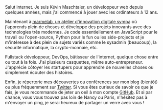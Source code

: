 Salut internet.
Je suis Kévin Maschtaler, un développeur web depuis quelques années, mais j'ai commencé à jouer avec les ordinateurs à 12 ans.

Maintenant à <acronym title="On recrute !">[marmelab](http://www.marmelab.com), un atelier d'innovation digitale sympa</acronym> où j'apprends plein de choses et développe des projets innovants avec des technologies très modernes. Je code essentiellement en JavaScript pour le travail ou l'open-source, Python pour le fun ou les side-projects et je m'intéresse à des plein de sujets variés comme le sysadmin (beaucoup), la sécurité informatique, la crypto-monnaie, etc.

Fullstack développeur, DevOps, bâtisseur de l'internet, quelque chose entre ou tout à la fois. J'ai plusieurs casquettes, même auto-entrepreneur. J'apprécie côtoyer les startupers pour apprendre de nouvelles choses ou simplement écouter des histoires.

Enfin, je répertorie mes découvertes ou conférences sur mon blog (bientôt) ou plus fréquemment sur <a href="https://twitter.com/{{ site.twitter }}">Twitter</a>. Si vous êtes curieux de savoir ce que je fais, je vous recommande de jeter un oeil à mon compte <a href="https://github.com/{{ site.github }}">GitHub</a>. Et si par chance, vous vous trouvez pas loin de Nancy ou Paris, n'hésitez pas à m'envoyer un ping, je serai heureux de partager un verre avec vous !
